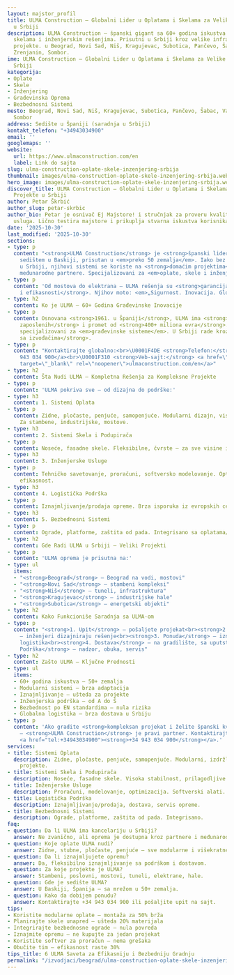 ```yaml
---
layout: majstor_profil
title: ULMA Construction – Globalni Lider u Oplatama i Skelama za Velike Projekte
  u Srbiji
description: ULMA Construction – španski gigant sa 60+ godina iskustva u oplatama,
  skelama i inženjerskim rešenjima. Prisutni u Srbiji kroz velike infrastrukturne
  projekte. u Beograd, Novi Sad, Niš, Kragujevac, Subotica, Pančevo, Šabac, Valjevo,
  Zrenjanin, Sombor.
ime: ULMA Construction – Globalni Lider u Oplatama i Skelama za Velike Projekte u
  Srbiji
kategorija:
- Oplate
- Skele
- Inženjering
- Građevinska Oprema
- Bezbednosni Sistemi
mesto: Beograd, Novi Sad, Niš, Kragujevac, Subotica, Pančevo, Šabac, Valjevo, Zrenjanin,
  Sombor
address: Sedište u Španiji (saradnja u Srbiji)
kontakt_telefon: "+34943034900"
email: ''
googlemaps: ''
website:
  url: https://www.ulmaconstruction.com/en
  label: Link do sajta
slug: ulma-construction-oplate-skele-inzenjering-srbija
thumbnail: images/ulma-construction-oplate-skele-inzenjering-srbija.webp
hero_image: images/ulma-construction-oplate-skele-inzenjering-srbija.webp
discover_title: ULMA Construction – Globalni Lider u Oplatama i Skelama za Velike
  Projekte u Srbiji
author: Petar Škrbić
author_slug: petar-skrbic
author_bio: Petar je osnivač Ej Majstore! i stručnjak za proveru kvaliteta zanatskih
  usluga. Lično testira majstore i prikuplja stvarna iskustva korisnika širom Srbije.
date: '2025-10-30'
last_modified: '2025-10-30'
sections:
- type: p
  content: "<strong>ULMA Construction</strong> je <strong>španski lider</strong> sa
    sedištem u Baskiji, prisutan u <em>preko 50 zemalja</em>. Iako bez zvaničnog predstavništva
    u Srbiji, njihovi sistemi se koriste na <strong>domaćim projektima</strong> kroz
    međunarodne partnere. Specijalizovani za <em>oplate, skele i inženjering</em>."
- type: p
  content: 'Od mostova do elektrana – ULMA rešenja su <strong>garancija stabilnosti
    i efikasnosti</strong>. Njihov moto: <em>„Sigurnost. Inovacija. Globalno.“</em>'
- type: h2
  content: Ko je ULMA – 60+ Godina Građevinske Inovacije
- type: p
  content: Osnovana <strong>1961. u Španiji</strong>, ULMA ima <strong>preko 2.100
    zaposlenih</strong> i promet od <strong>400+ miliona evra</strong>. Deo ULMA Grupe,
    specijalizovani za <em>građevinske sisteme</em>. U Srbiji rade kroz <strong>saradnju
    sa izvođačima</strong>.
- type: p
  content: "Kontaktirajte globalno:<br>\U0001F4DE <strong>Telefon:</strong> <a href=\"tel:+34943034900\">+34
    943 034 900</a><br>\U0001F310 <strong>Veb-sajt:</strong> <a href=\"https://www.ulmaconstruction.com/en\"
    target=\"_blank\" rel=\"noopener\">ulmaconstruction.com/en</a>"
- type: h2
  content: Šta Nudi ULMA – Kompletna Rešenja za Kompleksne Projekte
- type: p
  content: 'ULMA pokriva sve – od dizajna do podrške:'
- type: h3
  content: 1. Sistemi Oplata
- type: p
  content: Zidne, pločaste, penjuće, samopenjuće. Modularni dizajn, visoka nosivost.
    Za stambene, industrijske, mostove.
- type: h3
  content: 2. Sistemi Skela i Podupirača
- type: p
  content: Noseće, fasadne skele. Fleksibilne, čvrste – za sve visine i oblike.
- type: h3
  content: 3. Inženjerske Usluge
- type: p
  content: Tehničko savetovanje, proračuni, softversko modelovanje. Optimizacija za
    efikasnost.
- type: h3
  content: 4. Logistička Podrška
- type: p
  content: Iznajmljivanje/prodaja opreme. Brza isporuka iz evropskih centara.
- type: h3
  content: 5. Bezbednosni Sistemi
- type: p
  content: Ograde, platforme, zaštita od pada. Integrisano sa oplatama/skelama.
- type: h2
  content: Gde Radi ULMA u Srbiji – Veliki Projekti
- type: p
  content: 'ULMA oprema je prisutna na:'
- type: ul
  items:
  - "<strong>Beograd</strong> – Beograd na vodi, mostovi"
  - "<strong>Novi Sad</strong> – stambeni kompleksi"
  - "<strong>Niš</strong> – tuneli, infrastruktura"
  - "<strong>Kragujevac</strong> – industrijske hale"
  - "<strong>Subotica</strong> – energetski objekti"
- type: h2
  content: Kako Funkcioniše Saradnja sa ULMA-om
- type: p
  content: "<strong>1. Upit</strong> – pošaljete projekat<br><strong>2. Analiza</strong>
    – inženjeri dizajniraju rešenje<br><strong>3. Ponuda</strong> – iznajmljivanje/prodaja,
    logistika<br><strong>4. Dostava</strong> – na gradilište, sa uputstvima<br><strong>5.
    Podrška</strong> – nadzor, obuka, servis"
- type: h2
  content: Zašto ULMA – Ključne Prednosti
- type: ul
  items:
  - 60+ godina iskustva – 50+ zemalja
  - Modularni sistemi – brza adaptacija
  - Iznajmljivanje – ušteda za projekte
  - Inženjerska podrška – od A do Š
  - Bezbednost po EN standardima – nula rizika
  - Globalna logistika – brza dostava u Srbiju
- type: p
  content: 'Ako gradite <strong>kompleksan projekat i želite španski kvalitet</strong>
    – <strong>ULMA Construction</strong> je pravi partner. Kontaktirajte globalno:
    <a href="tel:+34943034900"><strong>+34 943 034 900</strong></a>.'
services:
- title: Sistemi Oplata
  description: Zidne, pločaste, penjuće, samopenjuće. Modularni, izdržljivi – za sve
    projekte.
- title: Sistemi Skela i Podupirača
  description: Noseće, fasadne skele. Visoka stabilnost, prilagodljive.
- title: Inženjerske Usluge
  description: Proračuni, modelovanje, optimizacija. Softverski alati.
- title: Logistička Podrška
  description: Iznajmljivanje/prodaja, dostava, servis opreme.
- title: Bezbednosni Sistemi
  description: Ograde, platforme, zaštita od pada. Integrisano.
faq:
- question: Da li ULMA ima kancelariju u Srbiji?
  answer: Ne zvanično, ali oprema je dostupna kroz partnere i međunarodnu saradnju.
- question: Koje oplate ULMA nudi?
  answer: Zidne, stubne, pločaste, penjuće – sve modularne i višekratne.
- question: Da li iznajmljujete opremu?
  answer: Da, fleksibilno iznajmljivanje sa podrškom i dostavom.
- question: Za koje projekte je ULMA?
  answer: Stambeni, poslovni, mostovi, tuneli, elektrane, hale.
- question: Gde je sedište ULMA?
  answer: U Baskiji, Španija – sa mrežom u 50+ zemalja.
- question: Kako da dobijem ponudu?
  answer: Kontaktirajte +34 943 034 900 ili pošaljite upit na sajt.
tips:
- Koristite modularne oplate – montaža za 50% brža
- Planirajte skele unapred – ušteda 20% materijala
- Integrirajte bezbednosne ograde – nula povreda
- Iznajmite opremu – ne kupujte za jedan projekat
- Koristite softver za proračun – nema grešaka
- Obučite tim – efikasnost raste 30%
tips_title: 6 ULMA Saveta za Efikasniju i Bezbedniju Gradnju
permalink: "/izvodjaci/beograd/ulma-construction-oplate-skele-inzenjering-srbija/"
---
```

